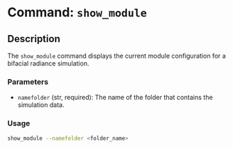 # Command: `show_module`

## Description

The `show_module` command displays the current module configuration for a bifacial radiance simulation.

### Parameters

- `namefolder` (str, required): The name of the folder that contains the simulation data.

### Usage

```bash
show_module --namefolder <folder_name>
```